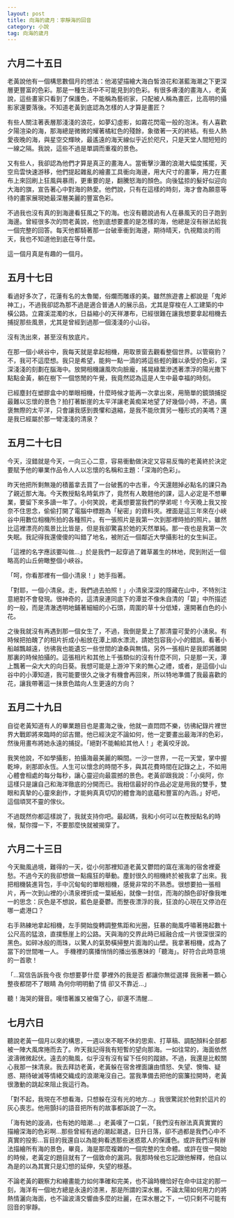 ```yaml
---
layout: post
title: 向海的歲月：寧靜海的回音
category: 小說
tag: 向海的歲月
--- 
```

## 六月二十五日  

老黃說他有一個構思數個月的想法：他渴望描繪大海白皙浪花和湛藍海潮之下更深層更豐富的色彩。那是一種生活中不可能見到的色彩。有很多膚淺的畫海人，老黃說，這些畫家只看到了保護色，不能稱為藝術家，只配被人稱為畫匠，比高明的攝影家還要落後。不知道老黃到底認為怎樣的人才算是畫匠？

有些人關注著表層那淺淺的浪花，如夢幻虛影，如霧花閃電一般的泡沫。有人喜歡夕陽渲染的海，那海總是微微的耀著橘紅色的殘餘，象徵著一天的終結。有些人熱愛夜晚的海，與星空交輝映，最遙遠的海天線似乎近於咫尺，只是天堂人間短短的一線之隔。我說，這些不過是單調而重複的景色。

又有些人，我卻認為他們才算是真正的畫海人。當衝擊沙灘的浪潮大幅度搖擺，天空烏雲快速游移，他們提起雜亂的繪畫工具衝向海邊，用大尺寸的畫筆，用力在畫布上來回刷上狂風與暴雨，更重要的是，翻騰怒海的顏色。向後猛掠的髮好似迎向大海的旗，宣告著心中對海的熱愛。他們說，只有在這樣的時刻，海才會為願意等待的畫家展現她最深層美麗的豐富色彩。

不過我也沒有真的到海邊看狂風之下的海。也沒有聽說過有人在暴風天的日子跑到海邊。曾經很多次的問老黃說，他到底想要畫的是怎樣的海，他總是沒有辦法給我一個完整的回答。每天他都騎著那一台破車衝到海邊，期待晴天，仇視黯淡的雨天，我也不知道他到底在等什麼。

這一個月真是有趣的一個月。

## 五月十七日  

看過好多次了，花蓮有名的太魯閣，俗爛而雕琢的美。雖然旅遊書上都說是「鬼斧神工」，不過我卻認為那不過是適合普通人的展示品，尤其是穿梭在人工建築的中橫公路。立霧溪混濁的水，日益縮小的天祥瀑布，已經很難在讓我想要拿起相機去捕捉那些風景，尤其是曾經到過那一個淺淺的小山谷。

沒有洗出來，甚至沒有放底片。

在那一個小峽谷中，我每天就是拿起相機，用取景窗去觀看整個世界。以管窺豹？不，我可不這麼想。我只是希望，能夠一點一滴的將這些輕的難以承受的色彩，深深淺淺的刻劃在腦海中。放開相機讓風吹向臉龐，搖晃綠葉滲透著漂浮的陽光撒下點點金黃，躺在樹下一個悠閒的午覺，我竟然認為這是人生中最幸福的時刻。

已經塵封在塑膠盒中的單眼相機，什麼時候才能再一次拿出來，用簡單的鏡頭捕捉最難以忘懷的景色？拍打著斷崖的太平洋讓老黃痴呆地望了好幾個小時，不過，廣褒無際的太平洋，只會讓我感到畏懼和退縮，是我不能欣賞另一種形式的美嗎？還是我已經屬於那一彎淺淺的清泉？

## 五月二十七日  

今天，沒錯就是今天，一向三心二意，容易衝動做決定又容易反悔的老黃終於決定要賦予他的畢業作品令人人以忘懷的名稱和主題：「深海的色彩」。

昨天他把所剩無幾的積蓄拿去買了一台破舊的中古車，今天還翹掉必點名的課只為了親近那大海。今天教授點名時氣炸了，竟然有人敢翹他的課，這人必定是不想畢業，要留下來多讀一年了。小何笑說，老黃想要當我們的學弟呢！今天晚上我又按奈不住思念，偷偷打開了電腦中標題為「秘密」的資料夾。裡面是這三年來在小峽谷中用數位相機所拍的各種照片。有一張照片是我第一次到那裡時拍的照片。雖然比這裡漂亮的風景比比皆是，但是我卻驚喜於她的天然單純。那一夜也是我第一次失眠。我記得我還傻傻的叫錯了地名，被附近一個鄰近大學攝影社的女生糾正。 

「這裡的名字應該要叫做…」於是我們一起穿過了雜草叢生的林地，爬到附近一個略高的山丘俯瞰整個小峽谷。

「呵，你看那裡有一個小清泉！」她手指著。

「對耶，一個小清泉。走，我們過去拍照！」小清泉深深的隱藏在山中，不特別注意絕對不會發現。很神奇的，這清泉連同底下的潭並不像朱自清的「碧」中所描述的一般，而是清澈透明地鋪著細細的小石頭，周圍的草十分低矮，還開著白色的小花。

之後我就沒有再遇到那一個女生了，不過，我倒是愛上了那清靈可愛的小湧泉。有時候把拍醜了的相片折成小船放在潭上順水漂流，請她包容我小小的錯誤。看著小船越飄越遠，彷彿我也能遺忘一些世間的滄桑與無情。另外一張相片是我即將離開那裏的時候拍攝的。這張相片和其他上千張類似的沒有什麼不同，只是那一天，潭上飄著一朵大大的向日葵。我想可能是上游沖下來的無心之禮，或者，是這個小山谷中的小潭知道，我可能要很久之後才有機會再回來，所以特地準備了我最喜歡的花，讓我帶著這一抹景色踏向人生更遠的方向？

## 五月二十九日  

自從老黃知道有人的畢業題目也是畫海之後，他就一直悶悶不樂，彷彿紀錄片裡世界大戰即將來臨時的邱吉爾。他已經決定不論如何，他一定要畫出最海洋的色彩，然後用畫布將她永遠的捕捉。「絕對不能輸給其他人！」老黃咬牙說。

我笑他說，不如學攝影，拍攝海最美麗的瞬間。一沙一世界，一花一天堂，掌中握乾坤，剎那即永恆。人生可以懷念的時間不多，與其花費時間在記錄之上，不如用心體會相處的每分每秒，讓心靈迎向最震撼的景色。老黃卻跟我說：「小吳阿，你這樣只是讓自己和海洋徹底的分開而已。我相信最好的作品必定是用我的雙手，雙眼和真摯的心靈來創作，才能夠真真切切的體會海的底蘊和豐富的內涵。」好吧，這個頑冥不靈的傢伙。

不過既然你都這樣說了，我就支持你吧。最起碼，我和小何可以在教授點名的時候，幫你撐一下，不要那麼快就被揭穿了。

## 六月二十三日  

今天颱風過境，難得的一天，從小何那裡知道老黃又鬱悶的窩在濱海的宿舍裡憂愁。不過今天的我卻想做一點瘋狂的舉動。塵封很久的相機終於被我拿了出來。我把相機裝進背包，手中沉甸甸的單眼相機，感覺非常的不熟悉。很想要拍一張相片，再一次到山裡的小清泉裡折成一葉紙船，就像一封信，而海的顏色卻好像我唯一的思念：灰色是不想說，藍色是憂鬱。而整夜漂浮的我，狂浪的心現在又停泊在哪一處港口？ 

右手熟練地拿起相機，左手開始旋轉調整焦距和光圈，狂暴的颱風呼嘯著捲起數十公尺高的猛浪，直撲懸崖上的公路。天與海的交界此時已經融合成一片很深很深的黑色。如碎冰般的雨珠，以驚人的氣勢橫掃整片面海的山壁。我拿著相機，成為了當下的世間唯一人。
手機裡的廣播悄悄的播出張惠妹的「聽海」。好符合此時意境的一首歌！ 

「...寫信告訴我今夜 你想要夢什麼 夢裡外的我是否 都讓你無從選擇 我揪著一顆心 整夜都閉不了眼睛 為何你明明動了情 卻又不靠近...」

聽！海哭的聲音。嘆惜著誰又被傷了心，卻還不清醒...

## 七月六日  

聽說老黃一個月以來的構思，一週以來不眠不休的思索、打草稿、調配顏料全部都被一陣大風席捲而去了。昨天我記得我有短暫的望向那海。一如往常的，海面依然波濤微微起伏。遠去的颱風，似乎沒有沒有留下任何的蹤跡。不過，我還是比較關心我那一抹清泉。我去拜訪老黃，老黃躲在宿舍裡面讓由憤怒、失望、懊悔、疑惑、期待破滅等情緒交織成的浪潮淹沒自己。當我準備去把他的窗簾拉開時，老黃很激動的跳起來阻止我這行為。

「對不起，我現在不想看海，只想躲在沒有光的地方…」我很驚詫於他對於這片的灰心喪志。他用顫抖的語音把所有的故事都訴說了一次。

「海有她的漩渦，也有她的暗潮…」老黃嘆了一口氣，「我們沒有辦法真真實實的描繪深海的色彩啊…那些曾經有過的潮起潮退，日升日落，卻不過都是我們心中不真實的投影…盲目的我還自以為能夠看透那些迷惑眾人的保護色。或許我們沒有辦法描繪所有海的景色，畢竟，海是那麼複雜的一個完整的生命體。或許在很一開始的時候，老黃定的題目就有了一個致命的漏洞。我那時候也忘記跟他解釋，他自以為是的以為其實只是幻想的延伸，失望的根基。

不論老黃的觀察力和繪畫能力如何準確和完美，也不論時機恰好在命中註定的那一刻，海洋有一個地方總是永遠的漆黑，那是所謂的深水層。不論太陽如何用力的將熱情灑向海面，也不論波濤交響曲多麼的壯麗，在深水層之下，一切只剩不可能有回音的寧靜。
